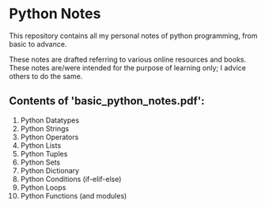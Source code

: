 # Python Notes
This repository contains all my personal notes of python programming, from basic to advance.

These notes are drafted referring to various online resources and books. These notes are/were intended for the purpose of learning only; I advice others to do the same.

## Contents of 'basic_python_notes.pdf':
1. Python Datatypes
2. Python Strings
3. Python Operators
4. Python Lists
5. Python Tuples
6. Python Sets
7. Python Dictionary
8. Python Conditions (if-elif-else)
9. Python Loops
10. Python Functions (and modules)
